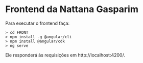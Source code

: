 # Frontend da Nattana Gasparim

Para executar o frontend faça:

```console
> cd FRONT
> npm install -g @angular/cli
> npm install @angular/cdk
> ng serve
```

Ele responderá às requisições em http://localhost:4200/.